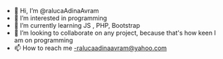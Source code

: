 - 👋 Hi, I’m @ralucaAdinaAvram
- 👀 I’m interested in programming 
- 🌱 I’m currently learning JS , PHP, Bootstrap
- 💞️ I’m looking to collaborate on any project, because that's how keen I am on programming
- 📫 How to reach me -ralucaadinaavram@yahoo.com

<!---
ralucaAdinaAvram/ralucaAdinaAvram is a ✨ special ✨ repository because its `README.md` (this file) appears on your GitHub profile.
You can click the Preview link to take a look at your changes.
--->
